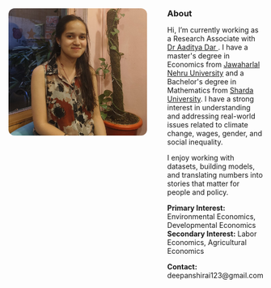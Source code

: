 <div style="display: flex; align-items: flex-start; gap: 40px;">

  <!-- Profile Image -->
  <div>
    <img src="1758385206805.jpg" width="280" style="border-radius: 12px; display: block; margin: 0;">
  </div>

  <!-- About Section -->
  <div style="flex: 1; margin: 0;">
    <h3 style="margin: 0;">About</h3>
    <p>
      Hi, I’m currently working as a Research Associate with  <a href="https://aadityadar.com/" target="_blank">Dr Aaditya Dar </a>. I have a master's degree in Economics from <a href="https://www.jnu.ac.in" target="_blank">Jawaharlal Nehru University</a> and a Bachelor's degree in Mathematics from <a href="https://www.sharda.ac" target="_blank">Sharda University</a>. I have a strong interest in understanding and addressing real-world issues related to climate change, wages, gender, and social inequality. 
    </p>
    <p>
      I enjoy working with datasets, building models, and translating numbers into stories that matter for people and policy. 
    </p>
    <p>
      <b>Primary Interest:</b> Environmental Economics, Developmental Economics<br>
      <b>Secondary Interest:</b> Labor Economics, Agricultural Economics<br>
      <p>
      <b>Contact:</b> deepanshirai123@gmail.com
      </p>
    </p>
  </div>

</div>
